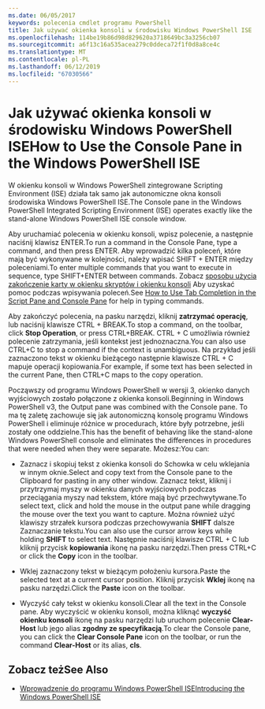 ```yaml
---
ms.date: 06/05/2017
keywords: polecenia cmdlet programu PowerShell
title: Jak używać okienka konsoli w środowisku Windows PowerShell ISE
ms.openlocfilehash: 114be19b86d98d829620a3718649bc3a3256cb07
ms.sourcegitcommit: a6f13c16a535acea279c0ddeca72f1f0d8a8ce4c
ms.translationtype: MT
ms.contentlocale: pl-PL
ms.lasthandoff: 06/12/2019
ms.locfileid: "67030566"
---
```

# <a name="how-to-use-the-console-pane-in-the-windows-powershell-ise"></a><span data-ttu-id="f8b5b-103">Jak używać okienka konsoli w środowisku Windows PowerShell ISE</span><span class="sxs-lookup"><span data-stu-id="f8b5b-103">How to Use the Console Pane in the Windows PowerShell ISE</span></span>

<span data-ttu-id="f8b5b-104">W okienku konsoli w Windows PowerShell zintegrowane Scripting Environment (ISE) działa tak samo jak autonomiczne okna konsoli środowiska Windows PowerShell ISE.</span><span class="sxs-lookup"><span data-stu-id="f8b5b-104">The Console pane in the Windows PowerShell Integrated Scripting Environment (ISE) operates exactly like the stand-alone Windows PowerShell ISE console window.</span></span>

<span data-ttu-id="f8b5b-105">Aby uruchamiać polecenia w okienku konsoli, wpisz polecenie, a następnie naciśnij klawisz ENTER.</span><span class="sxs-lookup"><span data-stu-id="f8b5b-105">To run a command in the Console Pane, type a command, and then press ENTER.</span></span> <span data-ttu-id="f8b5b-106">Aby wprowadzić kilka poleceń, które mają być wykonywane w kolejności, należy wpisać SHIFT + ENTER między poleceniami.</span><span class="sxs-lookup"><span data-stu-id="f8b5b-106">To enter multiple commands that you want to execute in sequence, type SHIFT+ENTER between commands.</span></span> <span data-ttu-id="f8b5b-107">Zobacz [sposobu użycia zakończenie karty w okienku skryptów i okienku konsoli](How-to-Use-Tab-Completion-in-the-Script-Pane-and-Console-Pane.md) Aby uzyskać pomoc podczas wpisywania poleceń.</span><span class="sxs-lookup"><span data-stu-id="f8b5b-107">See [How to Use Tab Completion in the Script Pane and Console Pane](How-to-Use-Tab-Completion-in-the-Script-Pane-and-Console-Pane.md) for help in typing commands.</span></span>

<span data-ttu-id="f8b5b-108">Aby zakończyć polecenia, na pasku narzędzi, kliknij **zatrzymać operację**, lub naciśnij klawisze CTRL + BREAK.</span><span class="sxs-lookup"><span data-stu-id="f8b5b-108">To stop a command, on the toolbar, click **Stop Operation**, or press CTRL+BREAK.</span></span> <span data-ttu-id="f8b5b-109">CTRL + C umożliwia również polecenie zatrzymania, jeśli kontekst jest jednoznaczna.</span><span class="sxs-lookup"><span data-stu-id="f8b5b-109">You can also use CTRL+C to stop a command if the context is unambiguous.</span></span> <span data-ttu-id="f8b5b-110">Na przykład jeśli zaznaczono tekst w okienku bieżącego następnie klawisze CTRL + C mapuje operacji kopiowania.</span><span class="sxs-lookup"><span data-stu-id="f8b5b-110">For example, if some text has been selected in the current Pane, then CTRL+C maps to the copy operation.</span></span>

<span data-ttu-id="f8b5b-111">Począwszy od programu Windows PowerShell w wersji 3, okienko danych wyjściowych zostało połączone z okienka konsoli.</span><span class="sxs-lookup"><span data-stu-id="f8b5b-111">Beginning in Windows PowerShell v3, the Output pane was combined with the Console pane.</span></span> <span data-ttu-id="f8b5b-112">To ma tę zaletę zachowuje się jak autonomiczną konsolę programu Windows PowerShell i eliminuje różnice w procedurach, które były potrzebne, jeśli zostały one oddzielne.</span><span class="sxs-lookup"><span data-stu-id="f8b5b-112">This has the benefit of behaving like the stand-alone Windows PowerShell console and eliminates the differences in procedures that were needed when they were separate.</span></span> <span data-ttu-id="f8b5b-113">Możesz:</span><span class="sxs-lookup"><span data-stu-id="f8b5b-113">You can:</span></span>

- <span data-ttu-id="f8b5b-114">Zaznacz i skopiuj tekst z okienka konsoli do Schowka w celu wklejania w innym oknie.</span><span class="sxs-lookup"><span data-stu-id="f8b5b-114">Select and copy text from the Console pane to the Clipboard for pasting in any other window.</span></span> <span data-ttu-id="f8b5b-115">Zaznacz tekst, kliknij i przytrzymaj myszy w okienku danych wyjściowych podczas przeciągania myszy nad tekstem, które mają być przechwytywane.</span><span class="sxs-lookup"><span data-stu-id="f8b5b-115">To select text, click and hold the mouse in the output pane while dragging the mouse over the text you want to capture.</span></span> <span data-ttu-id="f8b5b-116">Można również użyć klawiszy strzałek kursora podczas przechowywania **SHIFT** dalsze Zaznaczanie tekstu.</span><span class="sxs-lookup"><span data-stu-id="f8b5b-116">You can also use the cursor arrow keys while holding **SHIFT** to select text.</span></span> <span data-ttu-id="f8b5b-117">Następnie naciśnij klawisze CTRL + C lub kliknij przycisk **kopiowania** ikonę na pasku narzędzi.</span><span class="sxs-lookup"><span data-stu-id="f8b5b-117">Then press CTRL+C or click the **Copy** icon in the toolbar.</span></span>

- <span data-ttu-id="f8b5b-118">Wklej zaznaczony tekst w bieżącym położeniu kursora.</span><span class="sxs-lookup"><span data-stu-id="f8b5b-118">Paste the selected text at a current cursor position.</span></span> <span data-ttu-id="f8b5b-119">Kliknij przycisk **Wklej** ikonę na pasku narzędzi.</span><span class="sxs-lookup"><span data-stu-id="f8b5b-119">Click the **Paste** icon on the toolbar.</span></span>

- <span data-ttu-id="f8b5b-120">Wyczyść cały tekst w okienku konsoli.</span><span class="sxs-lookup"><span data-stu-id="f8b5b-120">Clear all the text in the Console pane.</span></span> <span data-ttu-id="f8b5b-121">Aby wyczyścić w okienku konsoli, można kliknąć **wyczyść okienku konsoli** ikonę na pasku narzędzi lub uruchom polecenie **Clear-Host** lub jego alias **zgodny ze specyfikacją**.</span><span class="sxs-lookup"><span data-stu-id="f8b5b-121">To clear the Console pane, you can click the **Clear Console Pane** icon on the toolbar, or run the command **Clear-Host** or its alias, **cls**.</span></span>

## <a name="see-also"></a><span data-ttu-id="f8b5b-122">Zobacz też</span><span class="sxs-lookup"><span data-stu-id="f8b5b-122">See Also</span></span>

- [<span data-ttu-id="f8b5b-123">Wprowadzenie do programu Windows PowerShell ISE</span><span class="sxs-lookup"><span data-stu-id="f8b5b-123">Introducing the Windows PowerShell ISE</span></span>](Introducing-the-Windows-PowerShell-ISE.md)
